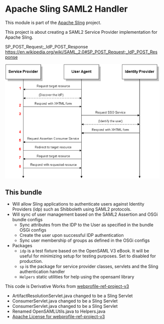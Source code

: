 # Apache Sling SAML2 Handler

This module is part of the [Apache Sling](https://sling.apache.org) project.

This project is about creating a SAML2 Service Provider implementation for Apache Sling.

SP_POST_Request;_IdP_POST_Response
https://en.wikipedia.org/wiki/SAML_2.0#SP_POST_Request;_IdP_POST_Response

![](Saml2-browser-sso-post.gif)

## This bundle 
- Will allow Sling applications to authenticate users against Identity Providers (idp) 
such as Shibboleth using SAML2 protocols. 
- Will sync of user management based on the SAML2 Assertion and OSGi bundle configs
  - Sync attributes from the IDP to the User as specified in the bundle OSGi configs
  - Create the user upon successful IDP authentication
  - Sync user membership of groups as defined in the OSGi configs
- Packages
  - `idp` is a test fixture based on the OpenSAML V3 eBook. It will be useful for minimizing 
  setup for testing purposes. Set to disabled for production.  
  - `sp` is the package for service provider classes, servlets and the 
  Sling authentication handler
  - `Helpers` static utilities for help using the opensaml library
    
 
This code is Derivative Works from [webprofile-ref-project-v3](https://bitbucket.org/srasmusson/webprofile-ref-project-v3)
* ArtifactResolutionServlet.java changed to be a Sling Servlet
* ConsumerServlet.java changed to be a Sling Servlet
* ConsumerServlet.java changed to be a Sling Servlet
* Renamed OpenSAMLUtils.java to Helpers.java
* [Apache License for webprofile-ref-project-v3](https://bitbucket.org/srasmusson/webprofile-ref-project-v3/src/master/LICENSE) 

